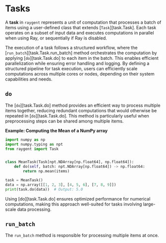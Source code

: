 # Tasks

A **task** in `raygent` represents a unit of computation that processes a batch of items using a user-defined class that extends [`Task`][task.Task].
Each task operates on a subset of input data and executes computations in parallel when using Ray, or sequentially if Ray is disabled.

The execution of a task follows a structured workflow, where the [`run_batch`][task.Task.run_batch] method orchestrates the computation by applying [`do`][task.Task.do] to each item in the batch.
This enables efficient parallelization while ensuring error handling and logging.
By defining a structured pipeline for task execution, users can efficiently scale computations across multiple cores or nodes, depending on their system capabilities and needs.

## `do`

The [`do`][task.Task.do] method provides an efficient way to process multiple items together, reducing redundant computations that would otherwise be repeated in [`do`][task.Task.do].
This method is particularly useful when preprocessing steps can be shared among multiple items.

**Example: Computing the Mean of a NumPy array**

```python
import numpy as np
import numpy.typing as npt
from raygent import Task


class MeanTask(Task[npt.NDArray[np.float64], np.float64]):
    def do(self, batch: npt.NDArray[np.float64]) -> np.float64:
        return np.mean(items)

task = MeanTask()
data = np.array([[1, 2, 3], [4, 5, 6], [7, 8, 9]])
print(task.do(data))  # Output: 5.0
```

Using [do][task.Task.do] ensures optimized performance for numerical computations, making this approach well-suited for tasks involving large-scale data processing.

## `run_batch`

The `run_batch` method is responsible for processing multiple items at once.
